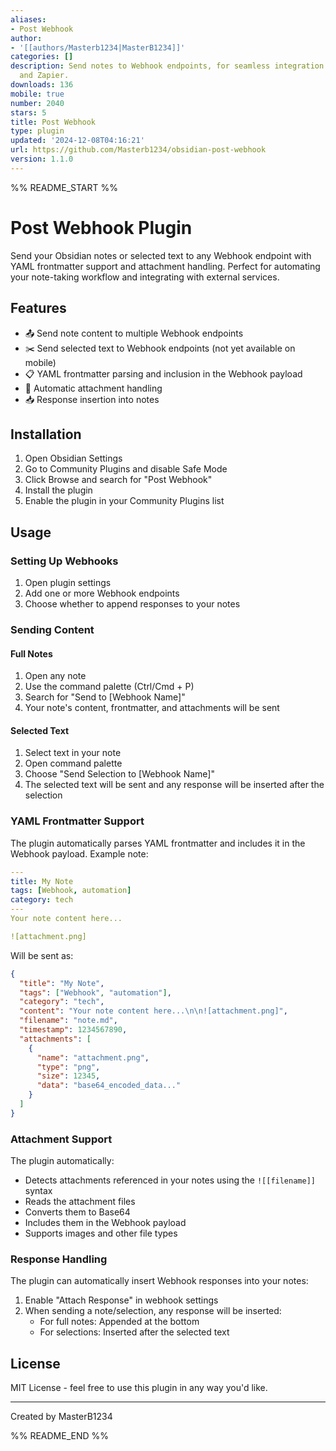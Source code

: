 ```yaml
---
aliases:
- Post Webhook
author:
- '[[authors/Masterb1234|MasterB1234]]'
categories: []
description: Send notes to Webhook endpoints, for seamless integration with n8n, Make.com,
  and Zapier.
downloads: 136
mobile: true
number: 2040
stars: 5
title: Post Webhook
type: plugin
updated: '2024-12-08T04:16:21'
url: https://github.com/Masterb1234/obsidian-post-webhook
version: 1.1.0
---
```


%% README_START %%

# Post Webhook Plugin

Send your Obsidian notes or selected text to any Webhook endpoint with YAML frontmatter support and attachment handling. Perfect for automating your note-taking workflow and integrating with external services.

## Features

- 📤 Send note content to multiple Webhook endpoints
- ✂️ Send selected text to Webhook endpoints (not yet available on mobile)
- 📋 YAML frontmatter parsing and inclusion in the Webhook payload
- 📎 Automatic attachment handling
- 📥 Response insertion into notes

## Installation

1. Open Obsidian Settings
2. Go to Community Plugins and disable Safe Mode
3. Click Browse and search for "Post Webhook"
4. Install the plugin
5. Enable the plugin in your Community Plugins list

## Usage

### Setting Up Webhooks

1. Open plugin settings
2. Add one or more Webhook endpoints
3. Choose whether to append responses to your notes

### Sending Content

#### Full Notes
1. Open any note
2. Use the command palette (Ctrl/Cmd + P)
3. Search for "Send to [Webhook Name]"
4. Your note's content, frontmatter, and attachments will be sent

#### Selected Text
1. Select text in your note
2. Open command palette
3. Choose "Send Selection to [Webhook Name]"
4. The selected text will be sent and any response will be inserted after the selection

### YAML Frontmatter Support

The plugin automatically parses YAML frontmatter and includes it in the Webhook payload. Example note:

```yaml
---
title: My Note
tags: [Webhook, automation]
category: tech
---
Your note content here...

![attachment.png]
```

Will be sent as:

```json
{
  "title": "My Note",
  "tags": ["Webhook", "automation"],
  "category": "tech",
  "content": "Your note content here...\n\n![attachment.png]",
  "filename": "note.md",
  "timestamp": 1234567890,
  "attachments": [
    {
      "name": "attachment.png",
      "type": "png",
      "size": 12345,
      "data": "base64_encoded_data..."
    }
  ]
}
```

### Attachment Support

The plugin automatically:
- Detects attachments referenced in your notes using the `![[filename]]` syntax
- Reads the attachment files
- Converts them to Base64
- Includes them in the Webhook payload
- Supports images and other file types

### Response Handling

The plugin can automatically insert Webhook responses into your notes:

1. Enable "Attach Response" in webhook settings
2. When sending a note/selection, any response will be inserted:
   - For full notes: Appended at the bottom
   - For selections: Inserted after the selected text

## License

MIT License - feel free to use this plugin in any way you'd like.

---

Created by MasterB1234


%% README_END %%